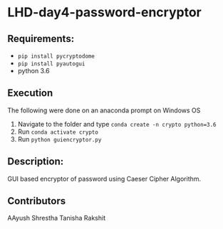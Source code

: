 # LHD-day4-password-encryptor
## Requirements:
* `pip install pycryptodome`
* `pip install pyautogui`
* python 3.6

## Execution
The following were done on an anaconda prompt on Windows OS
1. Navigate to the folder and type `conda create -n crypto python=3.6`
2. Run `conda activate crypto`
3. Run `python guiencryptor.py`

## Description:
GUI based encryptor of password using Caeser Cipher Algorithm.

## Contributors
AAyush Shrestha
Tanisha Rakshit
